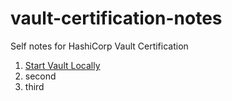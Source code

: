 # vault-certification-notes
Self notes for HashiCorp Vault Certification

1. [Start Vault Locally](./01-start-vault-locally.md)
2. second
3. third
